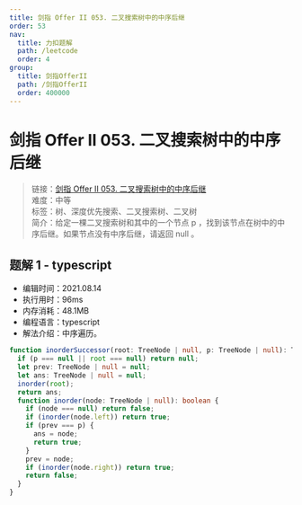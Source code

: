 ```yaml
---
title: 剑指 Offer II 053. 二叉搜索树中的中序后继
order: 53
nav:
  title: 力扣题解
  path: /leetcode
  order: 4
group:
  title: 剑指OfferII
  path: /剑指OfferII
  order: 400000
---
```


# 剑指 Offer II 053. 二叉搜索树中的中序后继

> 链接：[剑指 Offer II 053. 二叉搜索树中的中序后继](https://leetcode-cn.com/problems/P5rCT8/)  
> 难度：中等  
> 标签：树、深度优先搜索、二叉搜索树、二叉树  
> 简介：给定一棵二叉搜索树和其中的一个节点 p ，找到该节点在树中的中序后继。如果节点没有中序后继，请返回 null 。

## 题解 1 - typescript

- 编辑时间：2021.08.14
- 执行用时：96ms
- 内存消耗：48.1MB
- 编程语言：typescript
- 解法介绍：中序遍历。

```typescript
function inorderSuccessor(root: TreeNode | null, p: TreeNode | null): TreeNode | null {
  if (p === null || root === null) return null;
  let prev: TreeNode | null = null;
  let ans: TreeNode | null = null;
  inorder(root);
  return ans;
  function inorder(node: TreeNode | null): boolean {
    if (node === null) return false;
    if (inorder(node.left)) return true;
    if (prev === p) {
      ans = node;
      return true;
    }
    prev = node;
    if (inorder(node.right)) return true;
    return false;
  }
}
```
